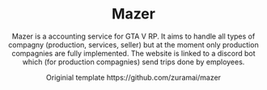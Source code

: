 <h1 align="center">Mazer</h1>
<p align="center">Mazer is a accounting service for GTA V RP. It aims to handle all types of compagny (production, services, seller) but at the moment only production compagnies are fully implemented. 
The website is linked to a discord bot which (for production compagnies) send trips done by employees.</p>
<p align="center">
 <a>Originial template https://github.com/zuramai/mazer</a>
 
